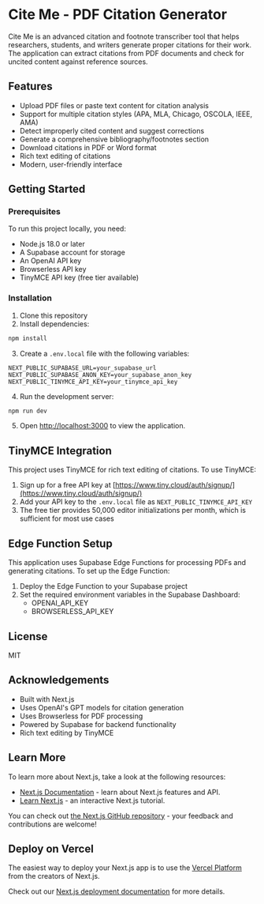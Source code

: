 # Cite Me - PDF Citation Generator

Cite Me is an advanced citation and footnote transcriber tool that helps researchers, students, and writers generate proper citations for their work. The application can extract citations from PDF documents and check for uncited content against reference sources.

## Features

- Upload PDF files or paste text content for citation analysis
- Support for multiple citation styles (APA, MLA, Chicago, OSCOLA, IEEE, AMA)
- Detect improperly cited content and suggest corrections
- Generate a comprehensive bibliography/footnotes section
- Download citations in PDF or Word format
- Rich text editing of citations
- Modern, user-friendly interface

## Getting Started

### Prerequisites

To run this project locally, you need:
- Node.js 18.0 or later
- A Supabase account for storage
- An OpenAI API key
- Browserless API key
- TinyMCE API key (free tier available)

### Installation

1. Clone this repository
2. Install dependencies:
```bash
npm install
```

3. Create a `.env.local` file with the following variables:
```
NEXT_PUBLIC_SUPABASE_URL=your_supabase_url
NEXT_PUBLIC_SUPABASE_ANON_KEY=your_supabase_anon_key
NEXT_PUBLIC_TINYMCE_API_KEY=your_tinymce_api_key
```

4. Run the development server:
```bash
npm run dev
```

5. Open [http://localhost:3000](http://localhost:3000) to view the application.

## TinyMCE Integration

This project uses TinyMCE for rich text editing of citations. To use TinyMCE:

1. Sign up for a free API key at [https://www.tiny.cloud/auth/signup/](https://www.tiny.cloud/auth/signup/)
2. Add your API key to the `.env.local` file as `NEXT_PUBLIC_TINYMCE_API_KEY`
3. The free tier provides 50,000 editor initializations per month, which is sufficient for most use cases

## Edge Function Setup

This application uses Supabase Edge Functions for processing PDFs and generating citations. To set up the Edge Function:

1. Deploy the Edge Function to your Supabase project
2. Set the required environment variables in the Supabase Dashboard:
   - OPENAI_API_KEY
   - BROWSERLESS_API_KEY

## License

MIT

## Acknowledgements

- Built with Next.js
- Uses OpenAI's GPT models for citation generation
- Uses Browserless for PDF processing
- Powered by Supabase for backend functionality
- Rich text editing by TinyMCE

## Learn More

To learn more about Next.js, take a look at the following resources:

- [Next.js Documentation](https://nextjs.org/docs) - learn about Next.js features and API.
- [Learn Next.js](https://nextjs.org/learn) - an interactive Next.js tutorial.

You can check out [the Next.js GitHub repository](https://github.com/vercel/next.js) - your feedback and contributions are welcome!

## Deploy on Vercel

The easiest way to deploy your Next.js app is to use the [Vercel Platform](https://vercel.com/new?utm_medium=default-template&filter=next.js&utm_source=create-next-app&utm_campaign=create-next-app-readme) from the creators of Next.js.

Check out our [Next.js deployment documentation](https://nextjs.org/docs/app/building-your-application/deploying) for more details.
